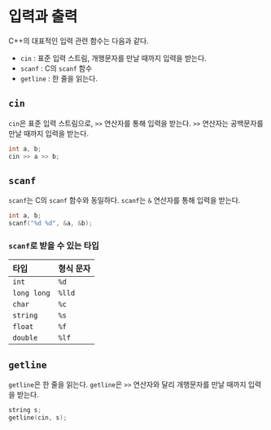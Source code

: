 # 입력과 출력

C++의 대표적인 입력 관련 함수는 다음과 같다.

* `cin` : 표준 입력 스트림, 개행문자를 만날 때까지 입력을 받는다.
* `scanf` : C의 `scanf` 함수
* `getline` : 한 줄을 읽는다.

## `cin`

`cin`은 표준 입력 스트림으로, `>>` 연산자를 통해 입력을 받는다. `>>` 연산자는 공백문자를 만날 때까지 입력을 받는다. 

```cpp
int a, b;
cin >> a >> b;
```

## `scanf`

`scanf`는 C의 `scanf` 함수와 동일하다. `scanf`는 `&` 연산자를 통해 입력을 받는다.

```cpp
int a, b;
scanf("%d %d", &a, &b);
```

### `scanf`로 받을 수 있는 타입 

| 타입 | 형식 문자 |
| :--- | :--- |
| `int` | `%d` |
| `long long` | `%lld` |
| `char` | `%c` |
| `string` | `%s` |
| `float` | `%f` |
| `double` | `%lf` |




## `getline`

`getline`은 한 줄을 읽는다. `getline`은 `>>` 연산자와 달리 개행문자를 만날 때까지 입력을 받는다.

```cpp
string s;
getline(cin, s);
```



